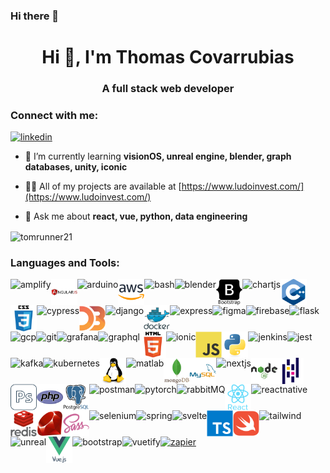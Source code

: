 ### Hi there 👋

<!--
**tomrunner21/tomrunner21** is a ✨ _special_ ✨ repository because its `README.md` (this file) appears on your GitHub profile.

Here are some ideas to get you started:

- 🔭 I’m currently working on ...
- 🌱 I’m currently learning ...
- 👯 I’m looking to collaborate on ...
- 🤔 I’m looking for help with ...
- 💬 Ask me about ...
- 📫 How to reach me: ...
- 😄 Pronouns: ...
- ⚡ Fun fact: ...
-->

<h1 align="center">Hi 👋, I'm Thomas Covarrubias</h1>
<h3 align="center">A full stack web developer</h3>

<h3 align="left">Connect with me:</h3>
<p>
<a href='https://linkedin.com/in/thomas-c-34a114110/'><img alt="linkedin" src="https://raw.githubusercontent.com/rahul-jha98/rahul-jha98/561d474902b59c7429ec22bb73e225696c27b202/assets/linkedin.svg" height='18px'/></a>
</p>

- 🌱 I’m currently learning **visionOS, unreal engine, blender, graph databases, unity, iconic**

- 👨‍💻 All of my projects are available at [https://www.ludoinvest.com/](https://www.ludoinvest.com/)

- 💬 Ask me about **react, vue, python, data engineering**





<p><img align="center" src="https://github-readme-stats.vercel.app/api/top-langs?username=tomrunner21&show_icons=true&theme=dark&title_color=ff0000&text_color=7300ff&locale=en&layout=compact" alt="tomrunner21" /></p>

<h3 align="left">Languages and Tools:</h3>
<p>
    <a href="https://aws.amazon.com/amplify/" target="_blank" rel="noreferrer">
    <img
        align="left"
        height="42px"
        alt="amplify"
        src="https://docs.amplify.aws/assets/logo-dark.svg"
    />
    </a>
    <a href="https://angular.io" target="_blank" rel="noreferrer">
    <img
        src="https://raw.githubusercontent.com/devicons/devicon/master/icons/angularjs/angularjs-original-wordmark.svg"
        alt="angularjs"
        align="left"
        height="42px"
    />
    </a>
    <a href="https://www.arduino.cc/" target="_blank" rel="noreferrer">
    <img
        src="https://cdn.worldvectorlogo.com/logos/arduino-1.svg"
        alt="arduino"
        align="left"
        height="42px"
    />
    </a>
    <a href="https://aws.amazon.com" target="_blank" rel="noreferrer">
    <img
        src="https://raw.githubusercontent.com/devicons/devicon/master/icons/amazonwebservices/amazonwebservices-original-wordmark.svg"
        alt="aws"
        align="left"
        height="42px"
    />
    </a>
    <a href="https://www.gnu.org/software/bash/" target="_blank" rel="noreferrer">
    <img
        src="https://www.vectorlogo.zone/logos/gnu_bash/gnu_bash-icon.svg"
        alt="bash"
        align="left"
        height="42px"
    />
    </a>
    <a href="https://www.blender.org/" target="_blank" rel="noreferrer">
    <img
        src="https://download.blender.org/branding/community/blender_community_badge_white.svg"
        alt="blender"
        align="left"
        height="42px"
    />
    </a>
    <a href="https://getbootstrap.com" target="_blank" rel="noreferrer">
    <img
        src="https://raw.githubusercontent.com/devicons/devicon/master/icons/bootstrap/bootstrap-plain-wordmark.svg"
        alt="bootstrap"
        align="left"
        height="42px"
    />
    </a>
    <a href="https://www.chartjs.org" target="_blank" rel="noreferrer">
    <img
        src="https://www.chartjs.org/media/logo-title.svg"
        alt="chartjs"
        align="left"
        height="42px"
    />
    </a>
    <a href="https://www.w3schools.com/cpp/" target="_blank" rel="noreferrer">
    <img
        src="https://raw.githubusercontent.com/devicons/devicon/master/icons/cplusplus/cplusplus-original.svg"
        alt="cplusplus"
        align="left"
        height="42px"
    />
    </a>
    <a href="https://www.w3schools.com/css/" target="_blank" rel="noreferrer">
    <img
        src="https://raw.githubusercontent.com/devicons/devicon/master/icons/css3/css3-original-wordmark.svg"
        alt="css3"
        align="left"
        height="42px"
    />
    </a>
    <a href="https://www.cypress.io" target="_blank" rel="noreferrer">
    <img
        src="https://raw.githubusercontent.com/simple-icons/simple-icons/6e46ec1fc23b60c8fd0d2f2ff46db82e16dbd75f/icons/cypress.svg"
        alt="cypress"
        align="left"
        height="42px"
    />
    </a>
    <a href="https://d3js.org/" target="_blank" rel="noreferrer">
    <img
        src="https://raw.githubusercontent.com/devicons/devicon/master/icons/d3js/d3js-original.svg"
        alt="d3js"
        align="left"
        height="42px"
    />
    </a>
    <a href="https://www.djangoproject.com/" target="_blank" rel="noreferrer">
    <img
        src="https://cdn.worldvectorlogo.com/logos/django.svg"
        alt="django"
        align="left"
        height="42px"
    />
    </a>
</p>
<p>
    <a href="https://www.docker.com/" target="_blank" rel="noreferrer">
    <img
        src="https://raw.githubusercontent.com/devicons/devicon/master/icons/docker/docker-original-wordmark.svg"
        alt="docker"
        align="left"
        height="42px"
    />
    </a>
    <a href="https://expressjs.com" target="_blank" rel="noreferrer">
    <img
        src="https://img.shields.io/badge/Express.js-404D59?style=for-the-badge"
        alt="express"
        align="left"
        height="42px"
    />
    </a>
    <a href="https://www.figma.com/" target="_blank" rel="noreferrer">
    <img
        src="https://www.vectorlogo.zone/logos/figma/figma-icon.svg"
        alt="figma"
        align="left"
        height="42px"
    />
    </a>
    <a href="https://firebase.google.com/" target="_blank" rel="noreferrer">
    <img
        src="https://www.vectorlogo.zone/logos/firebase/firebase-icon.svg"
        alt="firebase"
        align="left"
        height="42px"
    />
    </a>
    <a href="https://flask.palletsprojects.com/" target="_blank" rel="noreferrer">
    <img
        src="https://www.vectorlogo.zone/logos/pocoo_flask/pocoo_flask-icon.svg"
        alt="flask"
        align="left"
        height="42px"
    />
    </a>
    <a href="https://cloud.google.com" target="_blank" rel="noreferrer">
    <img
        src="https://www.vectorlogo.zone/logos/google_cloud/google_cloud-icon.svg"
        alt="gcp"
        align="left"
        height="42px"
    />
    </a>
    <a href="https://git-scm.com/" target="_blank" rel="noreferrer">
    <img
        src="https://www.vectorlogo.zone/logos/git-scm/git-scm-icon.svg"
        alt="git"
        align="left"
        height="42px"
    />
    </a>
    <a href="https://grafana.com" target="_blank" rel="noreferrer">
    <img
        src="https://www.vectorlogo.zone/logos/grafana/grafana-icon.svg"
        alt="grafana"
        align="left"
        height="42px"
    />
    </a>
    <a href="https://graphql.org" target="_blank" rel="noreferrer">
    <img
        src="https://www.vectorlogo.zone/logos/graphql/graphql-icon.svg"
        alt="graphql"
        align="left"
        height="42px"
    />
    </a>
    <a href="https://www.w3.org/html/" target="_blank" rel="noreferrer">
    <img
        src="https://raw.githubusercontent.com/devicons/devicon/master/icons/html5/html5-original-wordmark.svg"
        alt="html5"
        align="left"
        height="42px"
    />
    </a>
    <a href="https://ionicframework.com" target="_blank" rel="noreferrer">
    <img
        src="https://upload.wikimedia.org/wikipedia/commons/d/d1/Ionic_Logo.svg"
        alt="ionic"
        align="left"
        height="42px"
    />
    </a>
    <a
    href="https://developer.mozilla.org/en-US/docs/Web/JavaScript"
    target="_blank"
    rel="noreferrer"
    align="left"
    height="42px"
    >
    <img
        src="https://raw.githubusercontent.com/devicons/devicon/master/icons/javascript/javascript-original.svg"
        alt="javascript"
        align="left"
        height="42px"
    />
    </a>
    <a href="https://www.python.org" target="_blank" rel="noreferrer">
      <img
          src="https://raw.githubusercontent.com/devicons/devicon/master/icons/python/python-original.svg"
          alt="python"
          align="left"
          height="42px"
      />
    </a>
</p>
<p>
    <a href="https://www.jenkins.io" target="_blank" rel="noreferrer">
    <img
        src="https://www.vectorlogo.zone/logos/jenkins/jenkins-icon.svg"
        alt="jenkins"
        align="left"
        height="42px"
    />
    </a>
    <a href="https://jestjs.io" target="_blank" rel="noreferrer">
    <img
        src="https://www.vectorlogo.zone/logos/jestjsio/jestjsio-icon.svg"
        alt="jest"
        align="left"
        height="42px"
    />
    </a>
    <a href="https://kafka.apache.org/" target="_blank" rel="noreferrer">
    <img
        src="https://www.vectorlogo.zone/logos/apache_kafka/apache_kafka-icon.svg"
        alt="kafka"
        align="left"
        height="42px"
    />
    </a>
    <a href="https://kubernetes.io" target="_blank" rel="noreferrer">
    <img
        src="https://www.vectorlogo.zone/logos/kubernetes/kubernetes-icon.svg"
        alt="kubernetes"
        align="left"
        height="42px"
    />
    </a>
    <a href="https://www.linux.org/" target="_blank" rel="noreferrer">
    <img
        src="https://raw.githubusercontent.com/devicons/devicon/master/icons/linux/linux-original.svg"
        alt="linux"
        align="left"
        height="42px"
    />
    </a>
    <a href="https://www.mathworks.com/" target="_blank" rel="noreferrer">
    <img
        src="https://upload.wikimedia.org/wikipedia/commons/2/21/Matlab_Logo.png"
        alt="matlab"
        align="left"
        height="42px"
    />
    </a>
    <a href="https://www.mongodb.com/" target="_blank" rel="noreferrer">
    <img
        src="https://raw.githubusercontent.com/devicons/devicon/master/icons/mongodb/mongodb-original-wordmark.svg"
        alt="mongodb"
        align="left"
        height="42px"
    />
    </a>
    <a href="https://www.mysql.com/" target="_blank" rel="noreferrer">
    <img
        src="https://raw.githubusercontent.com/devicons/devicon/master/icons/mysql/mysql-original-wordmark.svg"
        alt="mysql"
        align="left"
        height="42px"
    />
    </a>
    <a href="https://nextjs.org/" target="_blank" rel="noreferrer">
    <img
        src="https://cdn.worldvectorlogo.com/logos/nextjs-2.svg"
        alt="nextjs"
        align="left"
        height="42px"
    />
    </a>
    <a href="https://nodejs.org" target="_blank" rel="noreferrer">
    <img
        src="https://raw.githubusercontent.com/devicons/devicon/master/icons/nodejs/nodejs-original-wordmark.svg"
        alt="nodejs"
        align="left"
        height="42px"
    />
    </a>
    <a href="https://pandas.pydata.org/" target="_blank" rel="noreferrer">
    <img
        src="https://raw.githubusercontent.com/devicons/devicon/2ae2a900d2f041da66e950e4d48052658d850630/icons/pandas/pandas-original.svg"
        alt="pandas"
        align="left"
        height="42px"
    />
    </a>
    <a href="https://www.photoshop.com/en" target="_blank" rel="noreferrer">
    <img
        src="https://raw.githubusercontent.com/devicons/devicon/master/icons/photoshop/photoshop-line.svg"
        alt="photoshop"
        align="left"
        height="42px"
    />
    </a>
    <a href="https://www.php.net" target="_blank" rel="noreferrer">
    <img
        src="https://raw.githubusercontent.com/devicons/devicon/master/icons/php/php-original.svg"
        alt="php"
        align="left"
        height="42px"
    />
    </a>
</p>
<p>
    <a href="https://www.postgresql.org" target="_blank" rel="noreferrer">
    <img
        src="https://raw.githubusercontent.com/devicons/devicon/master/icons/postgresql/postgresql-original-wordmark.svg"
        alt="postgresql"
        align="left"
        height="42px"
    />
    </a>
    <a href="https://postman.com" target="_blank" rel="noreferrer">
    <img
        src="https://www.vectorlogo.zone/logos/getpostman/getpostman-icon.svg"
        alt="postman"
        align="left"
        height="42px"
    />
    </a>
    <a href="https://pytorch.org/" target="_blank" rel="noreferrer">
    <img
        src="https://www.vectorlogo.zone/logos/pytorch/pytorch-icon.svg"
        alt="pytorch"
        align="left"
        height="42px"
    />
    </a>
    <a href="https://www.rabbitmq.com" target="_blank" rel="noreferrer">
    <img
        src="https://www.vectorlogo.zone/logos/rabbitmq/rabbitmq-icon.svg"
        alt="rabbitMQ"
        align="left"
        height="42px"
    />
    </a>
    <a href="https://reactjs.org/" target="_blank" rel="noreferrer">
    <img
        src="https://raw.githubusercontent.com/devicons/devicon/master/icons/react/react-original-wordmark.svg"
        alt="react"
        align="left"
        height="42px"
    />
    </a>
    <a href="https://reactnative.dev/" target="_blank" rel="noreferrer">
    <img
        src="https://reactnative.dev/img/header_logo.svg"
        alt="reactnative"
        align="left"
        height="42px"
    />
    </a>
    <a href="https://redis.io" target="_blank" rel="noreferrer">
    <img
        src="https://raw.githubusercontent.com/devicons/devicon/master/icons/redis/redis-original-wordmark.svg"
        alt="redis"
        align="left"
        height="42px"
    />
    </a>
    <a href="https://www.ruby-lang.org/en/" target="_blank" rel="noreferrer">
    <img
        src="https://raw.githubusercontent.com/devicons/devicon/master/icons/ruby/ruby-original.svg"
        alt="ruby"
        align="left"
        height="42px"
    />
    </a>
    <a href="https://sass-lang.com" target="_blank" rel="noreferrer">
    <img
        src="https://raw.githubusercontent.com/devicons/devicon/master/icons/sass/sass-original.svg"
        alt="sass"
        align="left"
        height="42px"
    />
    </a>
    <a href="https://www.selenium.dev" target="_blank" rel="noreferrer">
    <img
        src="https://raw.githubusercontent.com/detain/svg-logos/780f25886640cef088af994181646db2f6b1a3f8/svg/selenium-logo.svg"
        alt="selenium"
        align="left"
        height="42px"
    />
    </a>
    <a href="https://spring.io/" target="_blank" rel="noreferrer">
    <img
        src="https://www.vectorlogo.zone/logos/springio/springio-icon.svg"
        alt="spring"
        align="left"
        height="42px"
    />
    </a>
    <a href="https://svelte.dev" target="_blank" rel="noreferrer">
    <img
        src="https://upload.wikimedia.org/wikipedia/commons/1/1b/Svelte_Logo.svg"
        alt="svelte"
        align="left"
        height="42px"
    />
    </a>
    <a href="https://www.typescriptlang.org/" target="_blank" rel="noreferrer">
    <img
      src="https://raw.githubusercontent.com/devicons/devicon/master/icons/typescript/typescript-original.svg"
      alt="typescript"
      align="left"
      height="42px"
    />
    </a>
</p>
<p>
    <a href="https://developer.apple.com/swift/" target="_blank" rel="noreferrer">
    <img
        src="https://raw.githubusercontent.com/devicons/devicon/master/icons/swift/swift-original.svg"
        alt="swift"
        align="left"
        height="42px"
    />
    </a>
    <a href="https://tailwindcss.com/" target="_blank" rel="noreferrer">
    <img
        src="https://www.vectorlogo.zone/logos/tailwindcss/tailwindcss-icon.svg"
        alt="tailwind"
        align="left"
        height="42px"
    />
    </a>
    <a href="https://unrealengine.com/" target="_blank" rel="noreferrer">
    <img
        src="https://raw.githubusercontent.com/kenangundogan/fontisto/036b7eca71aab1bef8e6a0518f7329f13ed62f6b/icons/svg/brand/unreal-engine.svg"
        alt="unreal"
        align="left"
        height="42px"
    />
    </a>
    <a href="https://vuejs.org/" target="_blank" rel="noreferrer">
    <img
        src="https://raw.githubusercontent.com/devicons/devicon/master/icons/vuejs/vuejs-original-wordmark.svg"
        alt="vuejs"
        align="left"
        height="42px"
    />
    </a>
    <a href="https://getbootstrap.com/" target="_blank" rel="noreferrer">
    <img
        src="https://www.vectorlogo.zone/logos/getbootstrap/getbootstrap-ar21.svg"
        alt="bootstrap"
        align="left"
        height="42px"
    />
    </a>
    <a href="https://vuetifyjs.com/en/" target="_blank" rel="noreferrer">
    <img
        src="https://bestofjs.org/logos/vuetify.svg"
        alt="vuetify"
        align="left"
        height="42px"
    />
    </a>
    <a href="https://zapier.com" target="_blank" rel="noreferrer">
    <img
        src="https://www.vectorlogo.zone/logos/zapier/zapier-icon.svg"
        alt="zapier"
        width="40"
        height="40"
    />
    </a>
</p>


